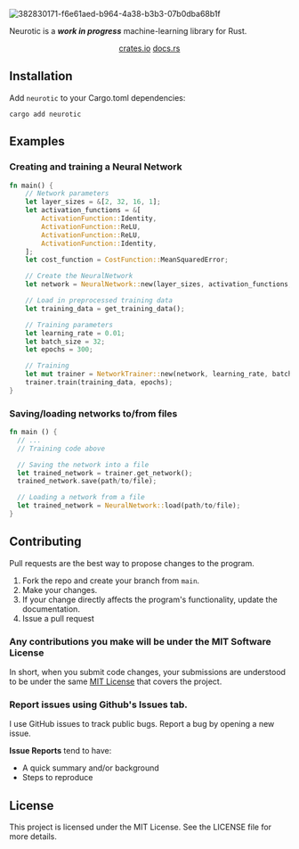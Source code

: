 ![382830171-f6e61aed-b964-4a38-b3b3-07b0dba68b1f](https://github.com/user-attachments/assets/fd127726-39a5-4902-b348-afad105a43f6)

Neurotic is a **_work in progress_** machine-learning library for Rust.

<div align="center">
    <a href="https://crates.io/crates/neurotic">crates.io</a>
    <a href="https://docs.rs/neurotic/0.1.0/neurotic/">docs.rs</a>
</div>

## Installation

Add `neurotic` to your Cargo.toml dependencies:

```
cargo add neurotic
```

## Examples

### Creating and training a Neural Network

```rust
fn main() {
    // Network parameters
    let layer_sizes = &[2, 32, 16, 1];
    let activation_functions = &[
        ActivationFunction::Identity,
        ActivationFunction::ReLU,
        ActivationFunction::ReLU,
        ActivationFunction::Identity,
    ];
    let cost_function = CostFunction::MeanSquaredError;

    // Create the NeuralNetwork
    let network = NeuralNetwork::new(layer_sizes, activation_functions, cost_function);

    // Load in preprocessed training data
    let training_data = get_training_data();

    // Training parameters
    let learning_rate = 0.01;
    let batch_size = 32;
    let epochs = 300;

    // Training
    let mut trainer = NetworkTrainer::new(network, learning_rate, batch_size);
    trainer.train(training_data, epochs);
}
```

### Saving/loading networks to/from files

```rust
fn main () {
  // ...
  // Training code above

  // Saving the network into a file
  let trained_network = trainer.get_network();
  trained_network.save(path/to/file);

  // Loading a network from a file
  let trained_network = NeuralNetwork::load(path/to/file);
}
```

## Contributing
Pull requests are the best way to propose changes to the program.

1. Fork the repo and create your branch from `main`.
2. Make your changes.
3. If your change directly affects the program's functionality, update the documentation.
4. Issue a pull request

### Any contributions you make will be under the MIT Software License
In short, when you submit code changes, your submissions are understood to be under the same [MIT License](http://choosealicense.com/licenses/mit/) that covers the project.

### Report issues using Github's Issues tab.
I use GitHub issues to track public bugs. Report a bug by opening a new issue.

**Issue Reports** tend to have:

- A quick summary and/or background
- Steps to reproduce

## License
This project is licensed under the MIT License. See the LICENSE file for more details.
